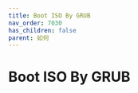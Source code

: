 ```yaml
---
title: Boot ISO By GRUB
nav_order: 7030
has_children: false
parent: 如何
---
```



# Boot ISO By GRUB
